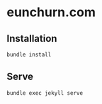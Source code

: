# eunchurn.com

## Installation

```bash
bundle install
```

## Serve

```bash
bundle exec jekyll serve
```
